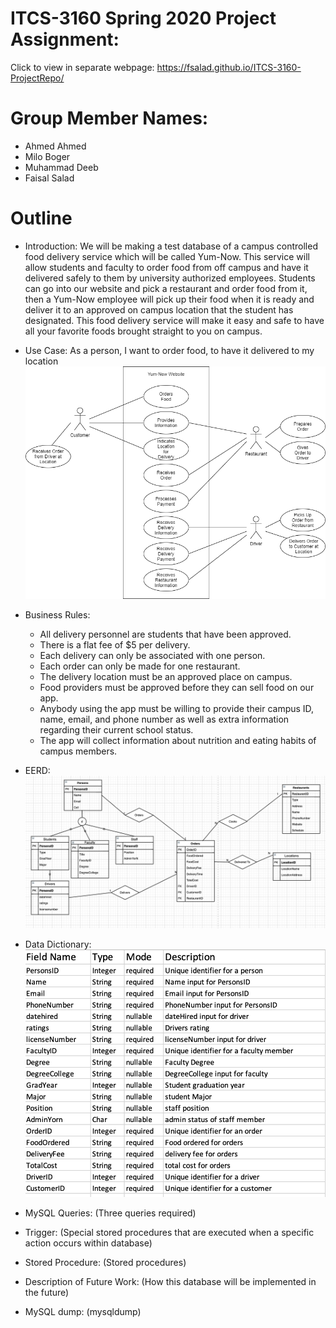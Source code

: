 # ITCS-3160 Spring 2020 Project Assignment:

Click to view in separate webpage:
https://fsalad.github.io/ITCS-3160-ProjectRepo/

# Group Member Names:
- Ahmed Ahmed
- Milo Boger
- Muhammad Deeb
- Faisal Salad

# Outline
- Introduction:
  We will be making a test database of a campus controlled food delivery service which will be called Yum-Now. This service will allow students and faculty to order food from off campus and have it delivered safely to them by university authorized employees. Students can go into our website and pick a restaurant and order food from it, then a Yum-Now employee will pick up their food when it is ready and deliver it to an approved on campus location that the student has designated. This food delivery service will make it easy and safe to have all your favorite foods brought straight to you on campus.

- Use Case:
As a person, I want to order food, to have it delivered to my location
![](images/User%20Case.png)
  
- Business Rules:
  * All delivery personnel are students that have been approved.
  * There is a flat fee of $5 per delivery.
  * Each delivery can only be associated with one person.
  * Each order can only be made for one restaurant.
  * The delivery location must be an approved place on campus.
  * Food providers must be approved before they can sell food on our app.
  * Anybody using the app must be willing to provide their campus ID, name, email, and phone number as well as extra information regarding their current school status.
  * The app will collect information about nutrition and eating habits of campus members.
  
- EERD:
  ![TestImage](images/EERDv2.png)
  
- Data Dictionary:
  ![TestImage](images/dataDictionary.png)
  
- MySQL Queries:
  (Three queries required)
  
- Trigger:
  (Special stored procedures that are executed when a specific action occurs within database)
  
- Stored Procedure:
  (Stored procedures)
  
- Description of Future Work:
  (How this database will be implemented in the future)
  
- MySQL dump:
  (mysqldump)
